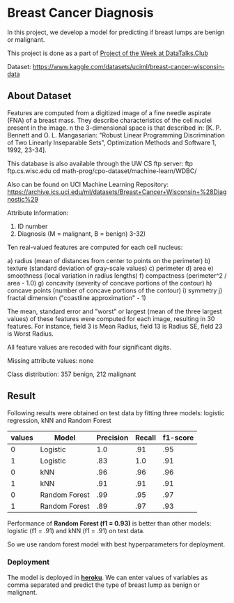 # Breast Cancer Diagnosis

In this project, we develop a model for predicting if breast lumps are benign or malignant.

This project is done as a part of [Project of the Week at DataTalks.Club](https://github.com/DataTalksClub/project-of-the-week/blob/main/2022-08-14-frontend.md)

Dataset: https://www.kaggle.com/datasets/uciml/breast-cancer-wisconsin-data

## About Dataset

Features are computed from a digitized image of a fine needle aspirate (FNA) of a breast mass. They describe characteristics of the cell nuclei present in the image.
n the 3-dimensional space is that described in: [K. P. Bennett and O. L. Mangasarian: "Robust Linear Programming Discrimination of Two Linearly Inseparable Sets", Optimization Methods and Software 1, 1992, 23-34].

This database is also available through the UW CS ftp server:
ftp ftp.cs.wisc.edu
cd math-prog/cpo-dataset/machine-learn/WDBC/

Also can be found on UCI Machine Learning Repository: https://archive.ics.uci.edu/ml/datasets/Breast+Cancer+Wisconsin+%28Diagnostic%29

Attribute Information:

1) ID number
2) Diagnosis (M = malignant, B = benign)
3-32)

Ten real-valued features are computed for each cell nucleus:

a) radius (mean of distances from center to points on the perimeter)
b) texture (standard deviation of gray-scale values)
c) perimeter
d) area
e) smoothness (local variation in radius lengths)
f) compactness (perimeter^2 / area - 1.0)
g) concavity (severity of concave portions of the contour)
h) concave points (number of concave portions of the contour)
i) symmetry
j) fractal dimension ("coastline approximation" - 1)

The mean, standard error and "worst" or largest (mean of the three
largest values) of these features were computed for each image,
resulting in 30 features. For instance, field 3 is Mean Radius, field
13 is Radius SE, field 23 is Worst Radius.

All feature values are recoded with four significant digits.

Missing attribute values: none

Class distribution: 357 benign, 212 malignant

## Result

Following results were obtained on test data by fitting three models: logistic regression, kNN and Random Forest

| values   | Model         | Precision | Recall | f1-score|
|----------|---------------|-----------|--------|---------|
|  0       | Logistic      |   1.0     |  .91   |  .95    |
|  1       | Logistic      |    .83    | 1.0    |  .91    |
|  0       | kNN           |    .96    |  .96   |  .96    |
|  1       | kNN           |    .91    |  .91   |  .91    |
|  0       | Random Forest |    .99    |  .95   |  .97    |
|  1       | Random Forest |    .89    |  .97   |  .93    |


Performance of **Random Forest (f1 = 0.93)** is better than other models: logistic (f1 = .91) and kNN (f1 = .91) on test data.

So we use random forest model with best hyperparameters for deployment.

### Deployment
The model is deployed in [**heroku**](https://github.com/aryalsohan0/BreastCancerDiagnosis/deployments/activity_log?environment=breast-cancer-diagnosis1).
We can enter values of variables as comma separated and predict the type of breast lump as benign or malignant.